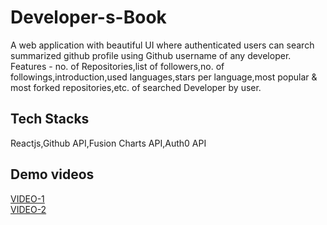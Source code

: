 # Developer-s-Book
A web application with beautiful UI where authenticated users can search summarized github profile using Github username of any developer. </br>
Features - no. of Repositories,list of followers,no. of followings,introduction,used languages,stars per language,most popular & most forked repositories,etc. of searched Developer by user.
## Tech Stacks
Reactjs,Github API,Fusion Charts API,Auth0 API </br>
## Demo videos
[VIDEO-1](https://github.com/PSoni8/Developer-s-Book/blob/master/Screenrecorder-2021-03-26-12-37-07-2870.mp4) </br>
[VIDEO-2](https://github.com/PSoni8/Developer-s-Book/blob/master/Screenrecorder-2021-03-26-12-48-07-235(0).mp4)

